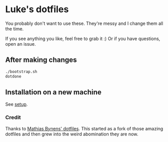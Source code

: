 # Luke's dotfiles

You probably don't want to use these. They're messy and I change them all the time.

If you see anything you like, feel free to grab it :) Or if you have questions, open an issue.

## After making changes

```sh
./bootstrap.sh
dotdone
```

## Installation on a new machine

See [setup](./SETUP.md).

### Credit

Thanks to [Mathias Bynens' dotfiles](https://github.com/mathiasbynens/dotfiles). This started as a fork of those amazing dotfiles and then grew into the weird abomination they are now.



